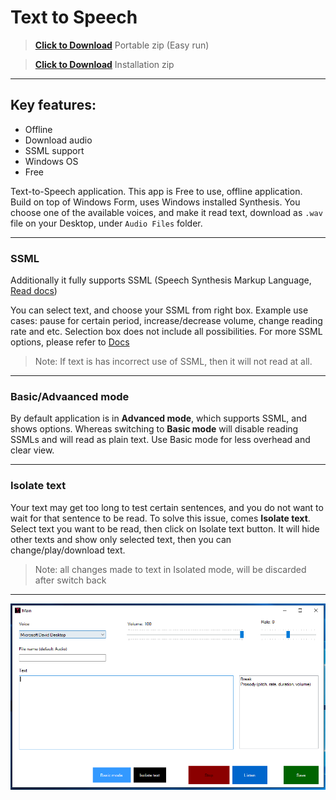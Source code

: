 # Text to Speech


> <a href="./downloads/Portable_TextToSpeech_1.0.10.zip?raw=true" download>**Click to Download**</a> Portable zip (Easy run)

> <a href="./downloads/TextToSpeech_1.0.10.zip?raw=true" download>**Click to Download**</a> Installation zip

___
## Key features: 
- Offline
- Download audio
- SSML support
- Windows OS
- Free


Text-to-Speech application. This app is Free to use, offline application. Build on top of Windows Form, uses Windows installed Synthesis. 
You choose one of the available voices, and make it read text, download as `.wav` file on your Desktop, under `Audio Files` folder.
___
### SSML
Additionally it fully supports SSML (Speech Synthesis Markup Language, [Read docs](https://docs.microsoft.com/en-us/cortana/skills/speech-synthesis-markup-language))

You can select text, and choose your SSML from right box. Example use cases: pause for certain period, increase/decrease volume, change reading rate and etc. Selection box does not include all possibilities. For more SSML options, please refer to [Docs](https://docs.microsoft.com/en-us/cortana/skills/speech-synthesis-markup-language)

> Note: If text is has incorrect use of SSML, then it will not read at all.

___
### Basic/Advaanced mode
By default application is in **Advanced mode**, which supports SSML, and shows options. Whereas switching to **Basic mode** will disable reading SSMLs and will read as plain text. Use Basic mode for less overhead and clear view.

___
### Isolate text
Your text may get too long to test certain sentences, and you do not want to wait for that sentence to be read. To solve this issue, comes **Isolate text**. Select text you want to be read, then click on Isolate text button. It will hide other texts and show only selected text, then you can change/play/download text. 

> Note: all changes made to text in Isolated mode, will be discarded after switch back

 ___
![Application image](./Images/application_1.0.10.png?raw=true)
